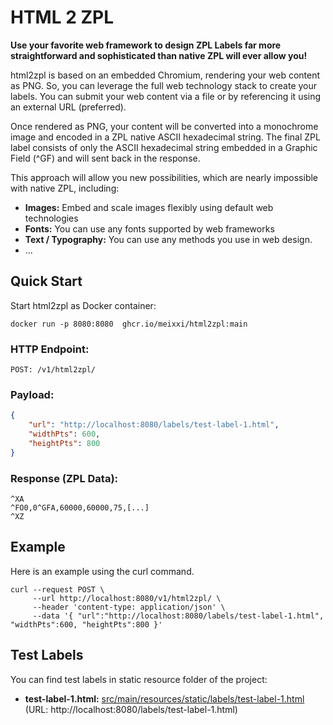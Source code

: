 # HTML 2 ZPL
**Use your favorite web framework to design ZPL Labels far more straightforward and sophisticated than native ZPL will ever allow you!**

html2zpl is based on an embedded Chromium, rendering your web content as PNG. So, you can leverage the full web technology stack to create your labels.
You can submit your web content via a file or by referencing it using an external URL (preferred).

Once rendered as PNG, your content will be converted into a monochrome image and encoded in a ZPL native ASCII hexadecimal string. 
The final ZPL label consists of only the ASCII hexadecimal string embedded in a Graphic Field (^GF) and will sent back in the response. 

This approach will allow you new possibilities, which are nearly impossible with native ZPL, including:
* **Images:** Embed and scale images flexibly using default web technologies
* **Fonts:** You can use any fonts supported by web frameworks
* **Text / Typography:** You can use any methods you use in web design.
* ...


## Quick Start
Start html2zpl as Docker container:
```shell
docker run -p 8080:8080  ghcr.io/meixxi/html2zpl:main
```

### HTTP Endpoint:
```shell
POST: /v1/html2zpl/
```

### Payload:
```json
{
    "url": "http://localhost:8080/labels/test-label-1.html",
    "widthPts": 600,
    "heightPts": 800
}
```
 ### Response (ZPL Data):
```text
^XA
^FO0,0^GFA,60000,60000,75,[...]
^XZ
```

## Example
Here is an example using the curl command.
```shell
curl --request POST \
     --url http://localhost:8080/v1/html2zpl/ \
	 --header 'content-type: application/json' \
	 --data '{ "url":"http://localhost:8080/labels/test-label-1.html", "widthPts":600, "heightPts":800 }'
```

## Test Labels
You can find test labels in static resource folder of the project:
* **test-label-1.html:** [src/main/resources/static/labels/test-label-1.html](src/main/resources/static/labels/test-label-1.html) (URL: http://localhost:8080/labels/test-label-1.html)
